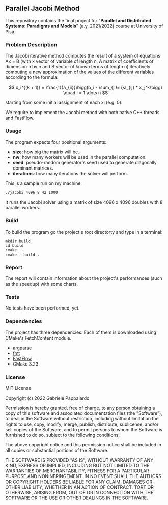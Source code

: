 ## Parallel Jacobi Method

This repository contains the final project for "__Parallel and Distributed Systems: Paradigms and Models__" (a.y. 2021/2022)
course at University of Pisa.

### Problem Description

The Jacobi iterative method computes the result of a system of equations Ax = B (with x vector of
variable of length n, A matrix of coefficients of dimension n by n and B vector of known terms of length
n) iteratively computing a new approximation of the values of the different variables according to the
formula:

$$
x_i^{(k + 1)} = \frac{1}{a_{ii}}\bigg(b_i - \sum_{j != i}a_{ij} * x_j^k\bigg) \quad i = 1 \dots n
$$

starting from some initial assignment of each xi (e.g. 0).

We require to implement the Jacobi method with both native C++ threads and FastFlow.

### Usage

The program expects four positional arguments:

* __size__: how big the matrix will be.
* __nw__: how many workers will be used in the parallel computation.
* __seed__: pseudo-random generator's seed used to generate diagonally dominant matrices.
* __iterations__: how many iterations the solver will perform.

This is a sample run on my machine:
```shell
./jacobi 4096 8 42 1000
```
It runs the Jacobi solver using a matrix of size 4096 x 4096 doubles with 8 parallel workers.

### Build

To build the program go the project's root directorty and type in a terminal:
```shell
mkdir build
cd build
cmake ..
cmake --build .
```

### Report

The report will contain information about the project's performances (such as the speedup) with some charts.

### Tests

No tests have been performed, yet.

### Dependencies

The project has three dependencies. Each of them is downloaded using CMake's FetchContent module.

* [argparse](https://github.com/p-ranav/argparse.git)
* [fmt](https://github.com/fmtlib/fmt.git)
* [FastFlow](https://github.com/fastflow/fastflow.git)
* CMake 3.23

### License

MIT License

Copyright (c) 2022 Gabriele Pappalardo

Permission is hereby granted, free of charge, to any person obtaining a copy
of this software and associated documentation files (the "Software"), to deal
in the Software without restriction, including without limitation the rights
to use, copy, modify, merge, publish, distribute, sublicense, and/or sell
copies of the Software, and to permit persons to whom the Software is
furnished to do so, subject to the following conditions:

The above copyright notice and this permission notice shall be included in all
copies or substantial portions of the Software.

THE SOFTWARE IS PROVIDED "AS IS", WITHOUT WARRANTY OF ANY KIND, EXPRESS OR
IMPLIED, INCLUDING BUT NOT LIMITED TO THE WARRANTIES OF MERCHANTABILITY,
FITNESS FOR A PARTICULAR PURPOSE AND NONINFRINGEMENT. IN NO EVENT SHALL THE
AUTHORS OR COPYRIGHT HOLDERS BE LIABLE FOR ANY CLAIM, DAMAGES OR OTHER
LIABILITY, WHETHER IN AN ACTION OF CONTRACT, TORT OR OTHERWISE, ARISING FROM,
OUT OF OR IN CONNECTION WITH THE SOFTWARE OR THE USE OR OTHER DEALINGS IN THE
SOFTWARE.
